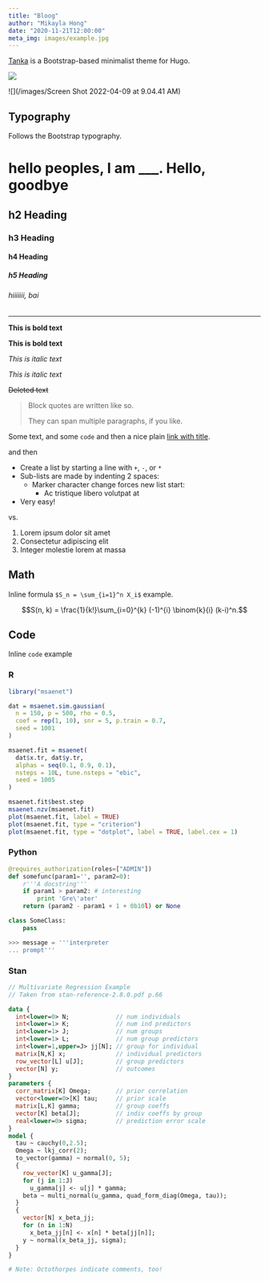 ```yaml
---
title: "Bloog"
author: "Mikayla Hong"
date: "2020-11-21T12:00:00"
meta_img: images/example.jpg
---
```


[Tanka](https://github.com/nanxstats/hugo-tanka) is a Bootstrap-based minimalist theme for Hugo.

<div class="figure">

![](/images/example.jpg)

![](/images/Screen Shot 2022-04-09 at 9.04.41 AM)

## Typography

Follows the Bootstrap typography.

# hello peoples, I am ___. Hello, goodbye

## h2 Heading

### h3 Heading

#### h4 Heading

##### h5 Heading

###### hiiiiiii, bai

---

**This is bold text**

__This is bold text__

*This is italic text*

_This is italic text_

~~Deleted text~~

> Block quotes are
> written like so.
>
> They can span multiple paragraphs,
> if you like.

Some text, and some `code` and then a nice plain [link with title](https://nanx.me "title text!").

and then

+ Create a list by starting a line with `+`, `-`, or `*`
+ Sub-lists are made by indenting 2 spaces:
  - Marker character change forces new list start:
    * Ac tristique libero volutpat at
+ Very easy!

vs.

1. Lorem ipsum dolor sit amet
2. Consectetur adipiscing elit
3. Integer molestie lorem at massa

## Math

Inline formula `$S_n = \sum_{i=1}^n X_i$` example.

$$S(n, k) = \frac{1}{k!}\sum_{i=0}^{k} (-1)^{i} \binom{k}{i} (k-i)^n.$$

## Code

Inline `code` example

### R

```r
library("msaenet")

dat = msaenet.sim.gaussian(
  n = 150, p = 500, rho = 0.5,
  coef = rep(1, 10), snr = 5, p.train = 0.7,
  seed = 1001
)

msaenet.fit = msaenet(
  dat$x.tr, dat$y.tr,
  alphas = seq(0.1, 0.9, 0.1),
  nsteps = 10L, tune.nsteps = "ebic",
  seed = 1005
)

msaenet.fit$best.step
msaenet.nzv(msaenet.fit)
plot(msaenet.fit, label = TRUE)
plot(msaenet.fit, type = "criterion")
plot(msaenet.fit, type = "dotplot", label = TRUE, label.cex = 1)
```

### Python

```python
@requires_authorization(roles=["ADMIN"])
def somefunc(param1='', param2=0):
    r'''A docstring'''
    if param1 > param2: # interesting
        print 'Gre\'ater'
    return (param2 - param1 + 1 + 0b10l) or None

class SomeClass:
    pass

>>> message = '''interpreter
... prompt'''
```

### Stan

```stan
// Multivariate Regression Example
// Taken from stan-reference-2.8.0.pdf p.66

data {
  int<lower=0> N;             // num individuals
  int<lower=1> K;             // num ind predictors
  int<lower=1> J;             // num groups
  int<lower=1> L;             // num group predictors
  int<lower=1,upper=J> jj[N]; // group for individual
  matrix[N,K] x;              // individual predictors
  row_vector[L] u[J];         // group predictors
  vector[N] y;                // outcomes
}
parameters {
  corr_matrix[K] Omega;       // prior correlation
  vector<lower=0>[K] tau;     // prior scale
  matrix[L,K] gamma;          // group coeffs
  vector[K] beta[J];          // indiv coeffs by group
  real<lower=0> sigma;        // prediction error scale
}
model {
  tau ~ cauchy(0,2.5);
  Omega ~ lkj_corr(2);
  to_vector(gamma) ~ normal(0, 5);
  {
    row_vector[K] u_gamma[J];
    for (j in 1:J)
      u_gamma[j] <- u[j] * gamma;
    beta ~ multi_normal(u_gamma, quad_form_diag(Omega, tau));
  }
  {
    vector[N] x_beta_jj;
    for (n in 1:N)
      x_beta_jj[n] <- x[n] * beta[jj[n]];
    y ~ normal(x_beta_jj, sigma);
  }
}

# Note: Octothorpes indicate comments, too!
```
